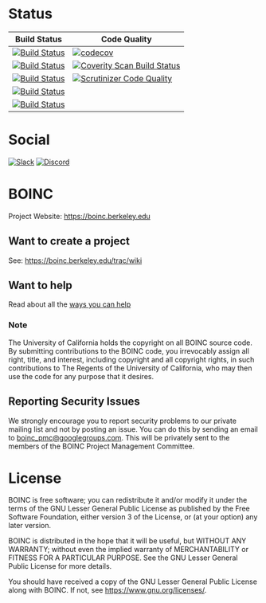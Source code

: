 # Status

| Build Status | Code Quality |
| --- | --- |
| [![Build Status](https://github.com/BOINC/boinc/workflows/Android/badge.svg)](https://github.com/BOINC/boinc/actions?query=workflow:Android+branch:master) | [![codecov](https://codecov.io/gh/BOINC/boinc/branch/master/graph/badge.svg)](https://codecov.io/gh/BOINC/boinc) |
| [![Build Status](https://github.com/BOINC/boinc/workflows/Linux/badge.svg)](https://github.com/BOINC/boinc/actions?query=workflow:Linux+branch:master) | [![Coverity Scan Build Status](https://scan.coverity.com/projects/4226/badge.svg)](https://scan.coverity.com/projects/boinc-boinc) |
| [![Build Status](https://github.com/BOINC/boinc/workflows/Linux-MinGW/badge.svg)](https://github.com/BOINC/boinc/actions?query=workflow:Linux-MinGW+branch:master) | [![Scrutinizer Code Quality](https://scrutinizer-ci.com/g/BOINC/boinc/badges/quality-score.png?b=master)](https://scrutinizer-ci.com/g/BOINC/boinc/?branch=master) |
| [![Build Status](https://github.com/BOINC/boinc/workflows/OSX/badge.svg)](https://github.com/BOINC/boinc/actions?query=workflow:OSX+branch:master) | |
| [![Build Status](https://github.com/BOINC/boinc/workflows/Windows/badge.svg)](https://github.com/BOINC/boinc/actions?query=workflow:Windows+branch:master) | |

# Social

[![Slack](https://img.shields.io/badge/slack-boincworkspace-blue?logo=slack)](https://join.slack.com/t/boincworkspace/shared_invite/enQtNzA3MTQ4NDA0Njc4LTM4NTEyZTY1MWEwZjAyNTVmOTg3NDA2NjVjZDQzMWQ3NmFjYTc4MTNkNTEyNjRkOTQ4MWU5Nzk3NzRhNTg0NDI) [![Discord](https://img.shields.io/badge/discord-boincnetwork-blue?logo=discord)](https://discord.gg/wPRafUq)

# BOINC

Project Website: https://boinc.berkeley.edu

## Want to create a project
See: https://boinc.berkeley.edu/trac/wiki

## Want to help
Read about all the [ways you can help](CONTRIBUTING.md)

### Note

The University of California holds the copyright on all BOINC source code. By
submitting contributions to the BOINC code, you irrevocably assign all right,
title, and interest, including copyright and all copyright rights, in such
contributions to The Regents of the University of California, who may then
use the code for any purpose that it desires.

## Reporting Security Issues
We strongly encourage you to report security problems to our private mailing
list and not by posting an issue.  You can do this by sending an email to
boinc_pmc@googlegroups.com.  This will be privately sent to the members of the
BOINC Project Management Committee.

# License
BOINC is free software; you can redistribute it and/or modify it
under the terms of the GNU Lesser General Public License
as published by the Free Software Foundation,
either version 3 of the License, or (at your option) any later version.

BOINC is distributed in the hope that it will be useful,
but WITHOUT ANY WARRANTY; without even the implied warranty of
MERCHANTABILITY or FITNESS FOR A PARTICULAR PURPOSE.
See the GNU Lesser General Public License for more details.

You should have received a copy of the GNU Lesser General Public License
along with BOINC.  If not, see <https://www.gnu.org/licenses/>.

